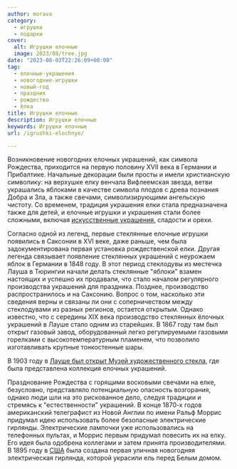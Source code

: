 ```yaml
---
author: morava
category:
  - игрушки
  - подарки
cover:
  alt: Игрушки елочные
  image: 2023/08/tree.jpg
date: "2023-08-03T22:26:09+00:00"
tag:
  - елочные-украшения
  - новогодние-игрушки
  - новый-год
  - праздник
  - рождество
  - ёлка
title: Игрушки елочные
description: Игрушки елочные
keywords: Игрушки елочные
url: /igrushki-elochnye/

---
```

Возникновение новогодних елочных украшений, как символа Рождества, приходится на первую половину XVII века в Германии и Прибалтике. Начальные декорации были просты и имели христианскую символику: на верхушке елку венчала Вифлеемская звезда, ветви украшались яблоками в качестве символа плодов с древа познания Добра и Зла, а также свечами, символизирующими ангельскую чистоту. Со временем, традиция украшения елки стала предназначена также для детей, и елочные игрушки и украшения стали более сложными, включая [искусственные украшения,](https://www.adora.ru/igrushka-ogurecz/) сладости и орехи.

Согласно одной из легенд, первые стеклянные елочные игрушки появились в Саксонии в XVI веке, даже раньше, чем была задокументирована первая установка рождественской елки. Другая легенда связывает появление стеклянных украшений с неурожаем яблок в Германии в 1848 году. В этот период стеклодувы из местечка Лауша в Тюрингии начали делать стеклянные "яблоки" взамен настоящих и успешно их продавали, что стало началом регулярного производства украшений для праздника. Позднее, производство распространилось и на Саксонию. Вопрос о том, насколько эти сведения верны и связаны ли они с соперничеством между стеклодувами из разных регионов, остается открытым. Однако известно, что с середины XIX века производство стеклянных ёлочных украшений в Лауше стало одним из старейших. В 1867 году там был открыт газовый завод, оборудованный легко регулируемыми газовыми горелками с высокотемпературным пламенем, что позволило изготавливать крупные тонкостенные шары.

В 1903 году в [Лауше был открыт Музей художественного стекла](https://www.glasmuseum-lauscha.de/willkommen.html), где была представлена коллекция елочных украшений.

Празднование Рождества с горящими восковыми свечами на елке, безусловно, представляло потенциальную опасность возгорания, однако люди шли на это рискованное дело, следуя традиции и стремясь к "естественности" украшений. В конце 1870-х годов американский телеграфист из Новой Англии по имени Ральф Моррис придумал идею использовать более безопасные электрические гирлянды. Электрические лампочки уже использовались на телефонных пультах, и Моррис первым придумал повесить их на елку. Его идея была одобрена коллегами и затем принята производителями. В 1895 году в [США](https://www.adora.ru/chicago/) была создана первая уличная новогодняя электрическая гирлянда, которой украсили ель перед Белым домом.
